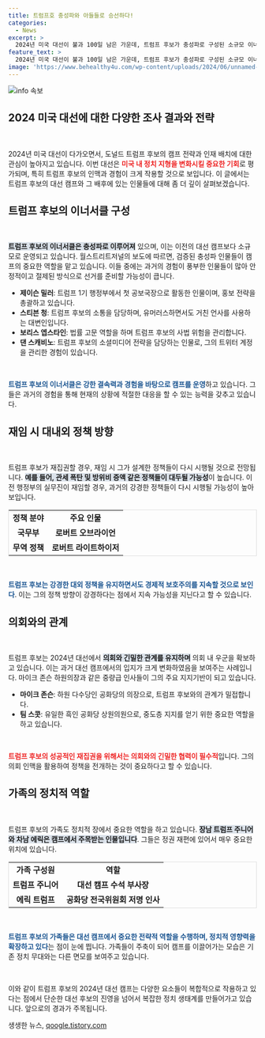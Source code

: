 ```yaml
---
title: 트럼프호 충성파와 아들들로 승선하다!
categories:
  - News
excerpt: >
  2024년 미국 대선이 불과 100일 남은 가운데, 트럼프 후보가 충성파로 구성된 소규모 이너서클을 통해 안정적 캠프를 구성하고 있다. 공화당 내 의회 인맥을 강화하며 재집권 시 과거 내각 인사들을 재기용할 계획이 점쳐진다.
feature_text: >
  2024년 미국 대선이 불과 100일 남은 가운데, 트럼프 후보가 충성파로 구성된 소규모 이너서클을 통해 안정적 캠프를 구성하고 있다. 공화당 내 의회 인맥을 강화하며 재집권 시 과거 내각 인사들을 재기용할 계획이 점쳐진다.
image: 'https://www.behealthy4u.com/wp-content/uploads/2024/06/unnamed-file.png'
---
```


<p><img src="https://www.behealthy4u.com/wp-content/uploads/2024/06/unnamed-file.png" alt="info 속보" /></p>

<h2 data-ke-size="size26">2024 미국 대선에 대한 다양한 조사 결과와 전략</h2>

<p data-ke-size="size16">&nbsp;</p>

<p>2024년 미국 대선이 다가오면서, 도널드 트럼프 후보의 캠프 전략과 인재 배치에 대한 관심이 높아지고 있습니다. 이번 대선은 <b><span style="color: #ee2323;">미국 내 정치 지형을 변화시킬 중요한 기회</span></b>로 평가되며, 특히 트럼프 후보의 인맥과 경험이 크게 작용할 것으로 보입니다. 이 글에서는 트럼프 후보의 대선 캠프와 그 배후에 있는 인물들에 대해 좀 더 깊이 살펴보겠습니다.</p>

<h2 data-ke-size="size26">트럼프 후보의 이너서클 구성</h2>

<p data-ke-size="size16">&nbsp;</p>

<p><b><span style="background-color: #21538527;">트럼프 후보의 이너서클은 충성파로 이루어져</span></b> 있으며, 이는 이전의 대선 캠프보다 소규모로 운영되고 있습니다. 월스트리트저널의 보도에 따르면, 검증된 충성파 인물들이 캠프의 중요한 역할을 맡고 있습니다. 이들 중에는 과거의 경험이 풍부한 인물들이 많아 안정적이고 절제된 방식으로 선거를 준비할 가능성이 큽니다.</p>

<ul>
    <li><b>제이슨 밀러</b>: 트럼프 1기 행정부에서 첫 공보국장으로 활동한 인물이며, 홍보 전략을 총괄하고 있습니다.</li>
    <li><b>스티븐 청</b>: 트럼프 후보의 소통을 담당하며, 유머러스하면서도 거친 언사를 사용하는 대변인입니다.</li>
    <li><b>보리스 엡스타인</b>: 법률 고문 역할을 하며 트럼프 후보의 사법 위험을 관리합니다.</li>
    <li><b>댄 스캐비노</b>: 트럼프 후보의 소셜미디어 전략을 담당하는 인물로, 그의 트위터 계정을 관리한 경험이 있습니다.</li>
</ul>

<p data-ke-size="size16">&nbsp;</p>

<p><b><span style="color: #1a5490;">트럼프 후보의 이너서클은 강한 결속력과 경험을 바탕으로 캠프를 운영</span></b>하고 있습니다. 그들은 과거의 경험을 통해 현재의 상황에 적절한 대응을 할 수 있는 능력을 갖추고 있습니다.</p>

<h2 data-ke-size="size26">재임 시 대내외 정책 방향</h2>

<p data-ke-size="size16">&nbsp;</p>

<p>트럼프 후보가 재집권할 경우, 재임 시 그가 설계한 정책들이 다시 시행될 것으로 전망됩니다. <b><span style="background-color: #21538527;">예를 들어, 관세 폭탄 및 방위비 증액 같은 정책들이 대두될 가능성</span></b>이 높습니다. 이전 행정부의 실무진이 재임할 경우, 과거의 강경한 정책들이 다시 시행될 가능성이 높아 보입니다.</p>

<table style="width:100%; border:1px solid #dddddd;">
    <tr>
        <td style="text-align: center; height: 17px;"><b>정책 분야</b></td>
        <td style="text-align: center; height: 17px;"><b>주요 인물</b></td>
    </tr>
    <tr>
        <td style="text-align: center; height: 17px;"><b>국무부</b></td>
        <td style="text-align: center; height: 17px;"><b>로버트 오브라이언</b></td>
    </tr>
    <tr>
        <td style="text-align: center; height: 17px;"><b>무역 정책</b></td>
        <td style="text-align: center; height: 17px;"><b>로버트 라이트하이저</b></td>
    </tr>
</table>

<p data-ke-size="size16">&nbsp;</p>

<p><b><span style="color: #1a5490;">트럼프 후보는 강경한 대외 정책을 유지하면서도 경제적 보호주의를 지속할 것으로 보인다</span></b>. 이는 그의 정책 방향이 강경하다는 점에서 지속 가능성을 지닌다고 할 수 있습니다.</p>

<h2 data-ke-size="size26">의회와의 관계</h2>

<p data-ke-size="size16">&nbsp;</p>

<p>트럼프 후보는 2024년 대선에서 <b><span style="background-color: #21538527;">의회와 긴밀한 관계를 유지하며</span></b> 의회 내 우군을 확보하고 있습니다. 이는 과거 대선 캠프에서의 입지가 크게 변화하였음을 보여주는 사례입니다. 마이크 존슨 하원의장과 같은 중량급 인사들이 그의 주요 지지기반이 되고 있습니다.</p>

<ul>
    <li><b>마이크 존슨</b>: 하원 다수당인 공화당의 의장으로, 트럼프 후보와의 관계가 밀접합니다.</li>
    <li><b>팀 스콧</b>: 유일한 흑인 공화당 상원의원으로, 중도층 지지를 얻기 위한 중요한 역할을 하고 있습니다.</li>
</ul>

<p data-ke-size="size16">&nbsp;</p>

<p><b><span style="color: #ee2323;">트럼프 후보의 성공적인 재집권을 위해서는 의회와의 긴밀한 협력이 필수적</span></b>입니다. 그의 의회 인맥을 활용하여 정책을 전개하는 것이 중요하다고 할 수 있습니다.</p>

<h2 data-ke-size="size26">가족의 정치적 역할</h2>

<p data-ke-size="size16">&nbsp;</p>

<p>트럼프 후보의 가족도 정치적 장에서 중요한 역할을 하고 있습니다. <b><span style="background-color: #21538527;">장남 트럼프 주니어와 차남 에릭은 캠프에서 주목받는 인물입니다</span></b>. 그들은 정권 재편에 있어서 매우 중요한 위치에 있습니다.</p>

<table style="width:100%; border:1px solid #dddddd;">
    <tr>
        <td style="text-align: center; height: 17px;"><b>가족 구성원</b></td>
        <td style="text-align: center; height: 17px;"><b>역할</b></td>
    </tr>
    <tr>
        <td style="text-align: center; height: 17px;"><b>트럼프 주니어</b></td>
        <td style="text-align: center; height: 17px;"><b>대선 캠프 수석 부사장</b></td>
    </tr>
    <tr>
        <td style="text-align: center; height: 17px;"><b>에릭 트럼프</b></td>
        <td style="text-align: center; height: 17px;"><b>공화당 전국위원회 저명 인사</b></td>
    </tr>
</table>

<p data-ke-size="size16">&nbsp;</p>

<p><b><span style="color: #1a5490;">트럼프 후보의 가족들은 대선 캠프에서 중요한 전략적 역할을 수행하며, 정치적 영향력을 확장하고 있다</span></b>는 점이 눈에 띕니다. 가족들이 주축이 되어 캠프를 이끌어가는 모습은 기존 정치 무대와는 다른 면모를 보여주고 있습니다.</p>

<p data-ke-size="size16">&nbsp;</p>

<p>이와 같이 트럼프 후보의 2024년 대선 캠프는 다양한 요소들이 복합적으로 작용하고 있다는 점에서 단순한 대선 후보의 진영을 넘어서 복잡한 정치 생태계를 만들어가고 있습니다. 앞으로의 경과가 주목됩니다.</p>
생생한 뉴스, <a href="https://qoogle.tistory.com" rel="dofollow">qoogle.tistory.com</a>


